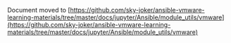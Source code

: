 Document moved to [https://github.com/sky-joker/ansible-vmware-learning-materials/tree/master/docs/jupyter/Ansible/module_utils/vmware](https://github.com/sky-joker/ansible-vmware-learning-materials/tree/master/docs/jupyter/Ansible/module_utils/vmware)